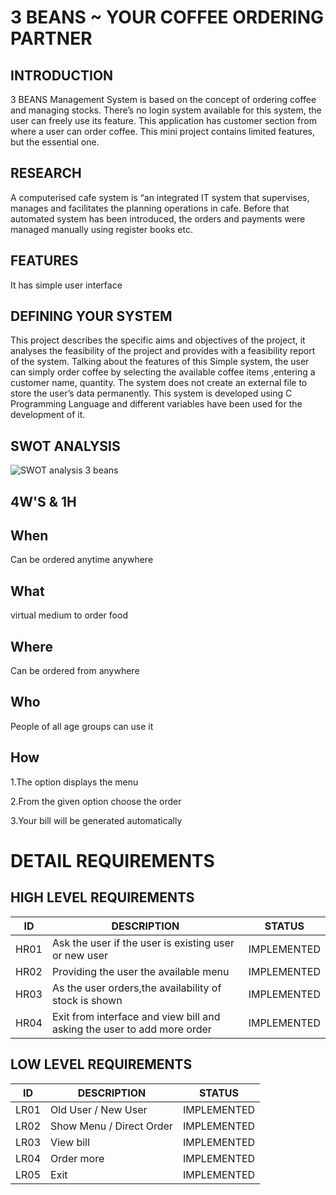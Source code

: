 # 3 BEANS ~ YOUR COFFEE ORDERING PARTNER

## INTRODUCTION
3 BEANS Management System is based on the concept of ordering coffee and managing stocks. There’s no login system available for this system, 
the user can freely use its feature. 
This application has customer section from where a user can order coffee. This mini project contains limited features, but the essential one.

## RESEARCH
A computerised cafe system is “an integrated IT system that supervises, manages and facilitates the planning operations in cafe.
Before that automated system has been introduced, the orders and payments were managed manually using register books etc.

## FEATURES
It has simple user interface

## DEFINING YOUR SYSTEM
This project describes the specific aims and objectives of the project, it analyses the feasibility of the project and provides with a feasibility report of the system.
Talking about the features of this Simple system, the user can simply order coffee by selecting the available coffee items  ,entering a customer name, quantity. 
The system does not create an external file to store the user’s data permanently. 
This system is developed using C Programming Language and different variables have been used for the development of it.

## SWOT ANALYSIS
![SWOT analysis 3 beans](https://user-images.githubusercontent.com/86190217/124644925-6c72b800-deb0-11eb-86a9-016cdbe875a2.jpg)

## 4W'S & 1H

## When
   Can be ordered anytime anywhere
   
## What
   virtual medium to order food
   
## Where 
   Can be ordered from anywhere
   
## Who
   People of all age groups can use it
   
## How

1.The option displays the menu

2.From the given option choose the order

3.Your bill will be generated automatically

# DETAIL REQUIREMENTS 
## HIGH LEVEL REQUIREMENTS
ID  |DESCRIPTION                                       |STATUS
----|--------------------------------------------------|------
HR01| Ask the user if the user is existing user or new user|IMPLEMENTED
HR02| Providing the user the available menu |IMPLEMENTED
HR03| As the user orders,the availability of stock is shown |IMPLEMENTED
HR04| Exit from interface and view bill and asking the user to add more order |IMPLEMENTED
## LOW LEVEL REQUIREMENTS 

ID  | DESCRIPTION                                   |STATUS
----|-----------------------------------------------|------
LR01|Old User / New User        |IMPLEMENTED
LR02|Show Menu / Direct Order   |IMPLEMENTED 
LR03|View bill                  |IMPLEMENTED
LR04|Order more                 |IMPLEMENTED
LR05|Exit                       |IMPLEMENTED
